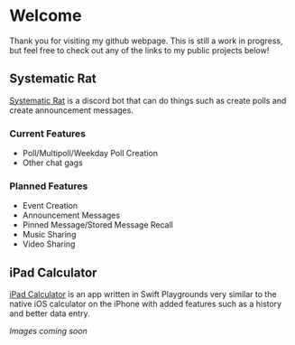 # Welcome

Thank you for visiting my github webpage. This is still a work in progress, but feel free to check out any of the links to my public projects below!

## Systematic Rat

[Systematic Rat](https://github.com/gooop/Systematic-Rat) is a discord bot that can do things such as create polls and create announcement messages.

### Current Features

- Poll/Multipoll/Weekday Poll Creation
- Other chat gags

### Planned Features

- Event Creation
- Announcement Messages
- Pinned Message/Stored Message Recall
- Music Sharing
- Video Sharing

## iPad Calculator

[iPad Calculator](https://github.com/gooop/iPad-Calculator) is an app written in Swift Playgrounds very similar to the native iOS calculator on the iPhone with added features such as a history and better data entry.

_Images coming soon_
